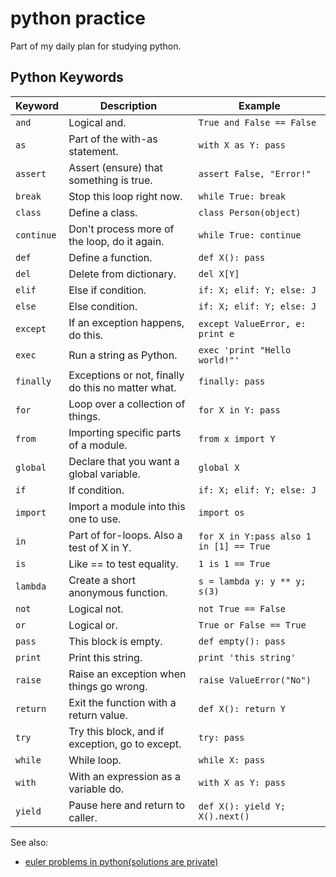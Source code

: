 # python practice
Part of my daily plan for studying python.

## Python Keywords

| Keyword    | 	Description	                                      | Example                                 |
| --------   | --------------------------------------------       | -------                                 |
| `and`      | Logical and.                                       | `True and False == False`               |
| `as`       | Part of the with-as statement.                     | `with X as Y: pass`                     |
| `assert`   | Assert (ensure) that something is true.            | `assert False, "Error!"`                |
| `break`    | Stop this loop right now.                          | `while True: break`                     |
| `class`    | Define a class.	                                  | `class Person(object)`                  |
| `continue` | Don't process more of the loop, do it again.       | `while True: continue`                  |
| `def`      | Define a function.                                 | `def X(): pass`                         |
| `del`      | Delete from dictionary.                            | `del X[Y]`                              |
| `elif`     | Else if condition.                                 | `if: X; elif: Y; else: J`               |
| `else`     | Else condition.                                    | `if: X; elif: Y; else: J`               |
| `except`   | If an exception happens, do this.                  | `except ValueError, e: print e`         |
| `exec`     | Run a string as Python.                            | `exec 'print "Hello world!"'`           |
| `finally`  | Exceptions or not, finally do this no matter what. | `finally: pass`                         |
| `for`      | Loop over a collection of things.                  | `for X in Y: pass`                      |
| `from`     | Importing specific parts of a module.              | `from x import Y`                       |
| `global`   | Declare that you want a global variable.           | `global X`                              |
| `if`       | If condition.                                      | `if: X; elif: Y; else: J`               |
| `import`   | Import a module into this one to use.              | `import os`                             |
| `in`       | Part of for-loops. Also a test of X in Y.          | `for X in Y:pass also 1 in [1] == True` |
| `is`       | Like == to test equality.                          | `1 is 1 == True`                        |
| `lambda`   | Create a short anonymous function.                 | `s = lambda y: y ** y; s(3)`            |
| `not`      | Logical not.                                       | `not True == False`                     |
| `or`       | Logical or.                                        | `True or False == True`                 |
| `pass`     | This block is empty.                               | `def empty(): pass`                     |
| `print`    | Print this string.                                 | `print 'this string'`                   |
| `raise`    | Raise an exception when things go wrong.           | `raise ValueError("No")`                |
| `return`   | Exit the function with a return value.	          | `def X(): return Y`                     |
| `try`      | Try this block, and if exception, go to except.    | `try: pass`                             |
| `while`    | While loop.	                                      | `while X: pass`                         |
| `with`     | With an expression as a variable do.               | `with X as Y: pass`                     |
| `yield`    | Pause here and return to caller.                   | `def X(): yield Y; X().next()`          |

See also:
- [euler problems in python(solutions are private)](https://github.com/apostergiou/euler)
